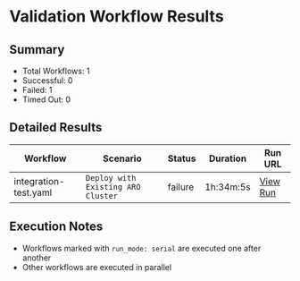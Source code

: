 # Validation Workflow Results

## Summary
- Total Workflows: 1
- Successful: 0
- Failed: 1
- Timed Out: 0

## Detailed Results

| Workflow | Scenario | Status | Duration | Run URL |
|----------|----------|---------|-----------|----------|
| integration-test.yaml | `Deploy with Existing ARO Cluster` | failure | 1h:34m:5s | [View Run](https://github.com/azure-javaee/azure.liberty.aro/actions/runs/16040869704) |


## Execution Notes
- Workflows marked with `run_mode: serial` are executed one after another
- Other workflows are executed in parallel
